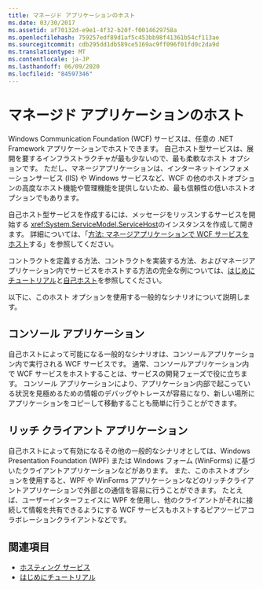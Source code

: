```yaml
---
title: マネージド アプリケーションのホスト
ms.date: 03/30/2017
ms.assetid: af70132d-e9e1-4f32-b20f-f0014629758a
ms.openlocfilehash: 759257edf89d1af5c453bb98f41361b54cf113ae
ms.sourcegitcommit: cdb295dd1db589ce5169ac9ff096f01fd0c2da9d
ms.translationtype: MT
ms.contentlocale: ja-JP
ms.lasthandoff: 06/09/2020
ms.locfileid: "84597346"
---
```

# <a name="hosting-in-a-managed-application"></a>マネージド アプリケーションのホスト
Windows Communication Foundation (WCF) サービスは、任意の .NET Framework アプリケーションでホストできます。 自己ホスト型サービスは、展開を要するインフラストラクチャが最も少ないので、最も柔軟なホスト オプションです。 ただし、マネージアプリケーションは、インターネットインフォメーションサービス (IIS) や Windows サービスなど、WCF の他のホストオプションの高度なホスト機能や管理機能を提供しないため、最も信頼性の低いホストオプションでもあります。  
  
 自己ホスト型サービスを作成するには、メッセージをリッスンするサービスを開始する <xref:System.ServiceModel.ServiceHost>のインスタンスを作成して開きます。 詳細については、「[方法: マネージアプリケーションで WCF サービスをホスト](../how-to-host-a-wcf-service-in-a-managed-application.md)する」を参照してください。  
  
 コントラクトを定義する方法、コントラクトを実装する方法、およびマネージアプリケーション内でサービスをホストする方法の完全な例については、[はじめにチュートリアル](../getting-started-tutorial.md)と[自己ホスト](../samples/self-host.md)を参照してください。  
  
 以下に、このホスト オプションを使用する一般的なシナリオについて説明します。  
  
## <a name="console-applications"></a>コンソール アプリケーション  
 自己ホストによって可能になる一般的なシナリオは、コンソールアプリケーション内で実行される WCF サービスです。 通常、コンソールアプリケーション内で WCF サービスをホストすることは、サービスの開発フェーズで役に立ちます。 コンソール アプリケーションにより、アプリケーション内部で起こっている状況を見極めるための情報のデバッグやトレースが容易になり、新しい場所にアプリケーションをコピーして移動することも簡単に行うことができます。  
  
## <a name="rich-client-applications"></a>リッチ クライアント アプリケーション  
 自己ホストによって有効になるその他の一般的なシナリオとしては、Windows Presentation Foundation (WPF) または Windows フォーム (WinForms) に基づいたクライアントアプリケーションなどがあります。 また、このホストオプションを使用すると、WPF や WinForms アプリケーションなどのリッチクライアントアプリケーションで外部との通信を容易に行うことができます。 たとえば、ユーザーインターフェイスに WPF を使用し、他のクライアントがそれに接続して情報を共有できるようにする WCF サービスもホストするピアツーピアコラボレーションクライアントなどです。  
  
## <a name="see-also"></a>関連項目

- [ホスティング サービス](../hosting-services.md)
- [はじめにチュートリアル](../getting-started-tutorial.md)
